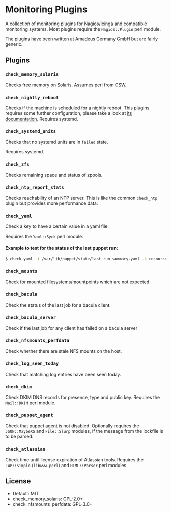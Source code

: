 # Monitoring Plugins

A collection of monitoring plugins for Nagios/Icinga and compatible monitoring
systems.
Most plugins require the `Nagios::Plugin` perl module.

The plugins have been written at Amadeus Germany GmbH but are fairly generic.

## Plugins

### `check_memory_solaris`

Checks free memory on Solaris. Assumes perl from CSW.

### `check_nightly_reboot`

Checks if the machine is scheduled for a nightly reboot.
This plugins requires some further configuration, please take a look at
[its documentation](check_nightly_reboot/README.md).
Requires systemd.

### `check_systemd_units`

Checks that no systemd units are in `failed` state.

Requires systemd.

### `check_zfs`

Checks remaining space and status of zpools.

### `check_ntp_report_stats`

Checks reachability of an NTP server.
This is like the common `check_ntp` plugin but provides more performance data.

### `check_yaml`

Check a key to have a certain value in a yaml file.

Requires the `Yaml::Syck` perl module.

#### Example to test for the status of the last puppet run:

```sh
$ check_yaml -i /var/lib/puppet/state/last_run_summary.yaml -k resources -k failed -e 0
```

### `check_mounts`

Check for mounted filesystems/mountpoints which are not expected.

### `check_bacula`

Check the status of the last job for a bacula client.

### `check_bacula_server`

Check if the last job for any client has failed on a bacula server

### `check_nfsmounts_perfdata`

Check whether there are stale NFS mounts on the host.

### `check_log_seen_today`

Check that matching log entries have been seen today.

### `check_dkim`

Check DKIM DNS records for presence, type and public key.
Requires the `Mail::DKIM` perl module.

### `check_puppet_agent`

Check that puppet agent is not disabled.
Optionally requires the `JSON::MaybeXS` and `File::Slurp` modules, if the
message from the lockfile is to be parsed.

### `check_atlassian`

Check time until license expiration of Atlassian tools.
Requires the `LWP::Simple` (`libwww-perl`) and `HTML::Parser` perl modules

## License

* Default: MIT
* check_memory_solaris: GPL-2.0+
* check_nfsmounts_perfdata: GPL-3.0+
